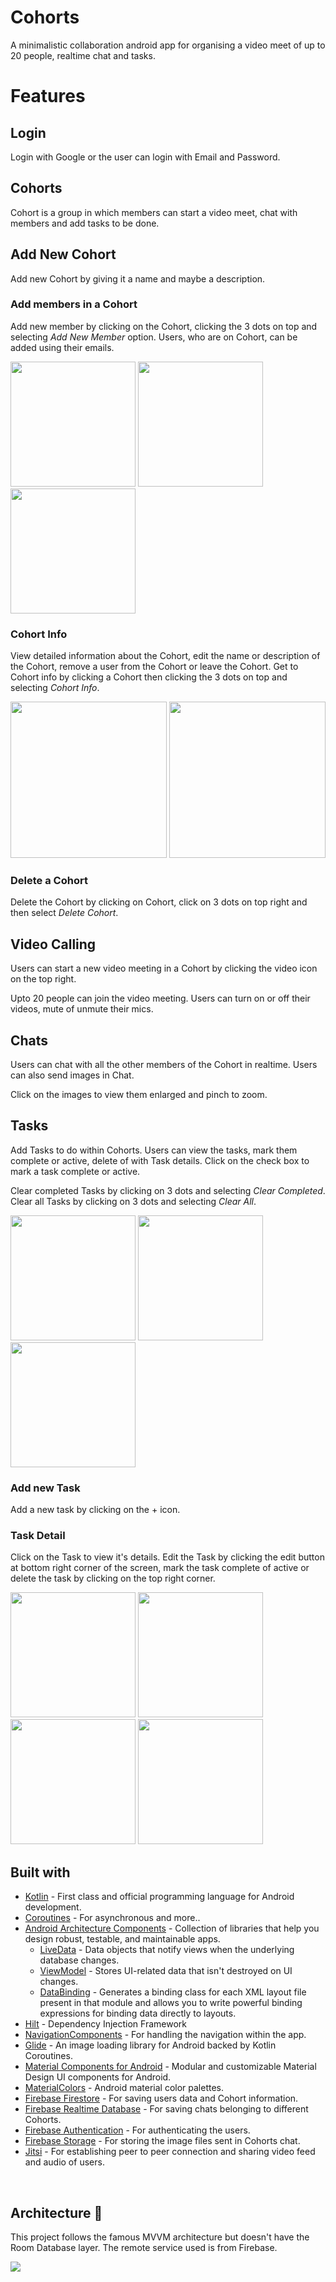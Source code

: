 # Cohorts

A minimalistic collaboration android app for organising a video meet of up to 20 people, 
realtime chat and tasks.

# Features

## Login
Login with Google or the user can login with Email and Password.
[](extras/login_screen.jpg)

## Cohorts
Cohort is a group in which members can start a video meet, chat with members
and add tasks to be done.
[](extras/cohort_screen.jpg)

## Add New Cohort
Add new Cohort by giving it a name and maybe a description.
[](extras/add_new_cohort.jpg)

### Add members in a Cohort
Add new member by clicking on the Cohort, clicking the 3 dots on top and selecting 
*Add New Member* option. Users, who are on Cohort, can be added using their emails.

<p float="left">
  <img src="extras/chat_options.jpg" width="200" /> 
  <img src="extras/add_new_member_with_email.jpg" width="200" />
  <img src="extras/add_new_member.jpg" width="200" />
</p>

### Cohort Info
View detailed information about the Cohort, edit the name or description of the Cohort,
remove a user from the Cohort or leave the Cohort.
Get to Cohort info by clicking a Cohort then clicking the 3 dots on top and selecting 
*Cohort Info*.

<p float="left">
  <img src="extras/chat_options.jpg" width="250" /> 
  <img src="extras/cohort_info_screen.jpg" width="250" />
</p>

### Delete a Cohort
Delete the Cohort by clicking on Cohort, click on 3 dots on top right and then select *Delete Cohort*.

## Video Calling
Users can start a new video meeting in a Cohort by clicking the video icon on the top right.
[](extras/empty_chat_screen.jpg)

Upto 20 people can join the video meeting. Users can turn on or off their videos, mute of unmute 
their mics.
[](extras/video_meet_screen.jpg)

## Chats
Users can chat with all the other members of the Cohort in realtime. Users can also send images
in Chat.
[](extras/chat_screen.jpg)

Click on the images to view them enlarged and pinch to zoom.
[](extras/enlarged_image.jpg)

## Tasks
Add Tasks to do within Cohorts. Users can view the tasks, mark them complete or active,
delete of with Task details. Click on the check box to mark a task complete or active.
[](extras/task_screen.jpg)

Clear completed Tasks by clicking on 3 dots and selecting *Clear Completed*.
Clear all Tasks by clicking on 3 dots and selecting *Clear All*.

<p float="left">
  <img src="extras/delete_completed_tasks.jpg" width="200" /> 
  <img src="extras/complete_tasks_deleted.jpg" width="200" />
  <img src="extras/all_tasks_deleted.jpg" width="200" />
</p>

### Add new Task
Add a new task by clicking on the + icon.
[](extras/add_new_task.jpg)

### Task Detail
Click on the Task to view it's details. Edit the Task by clicking the edit button at bottom right 
corner of the screen, mark the task complete of active or delete the task by clicking on 
the top right corner.

<p float="left">
  <img src="extras/task_detail_screen.jpg" width="200" /> 
  <img src="extras/task_detail_unmarked.jpg" width="200" />
  <img src="extras/edit_task.jpg" width="200" />
  <img src="extras/delete_task.jpg" width="200" />
</p>


## Built with
- [Kotlin](https://kotlinlang.org/) - First class and official programming language for Android development.
- [Coroutines](https://kotlinlang.org/docs/reference/coroutines-overview.html) - For asynchronous and more..
- [Android Architecture Components](https://developer.android.com/topic/libraries/architecture) - Collection of libraries that help you design robust, testable, and maintainable apps.
  - [LiveData](https://developer.android.com/topic/libraries/architecture/livedata) - Data objects that notify views when the underlying database changes.
  - [ViewModel](https://developer.android.com/topic/libraries/architecture/viewmodel) - Stores UI-related data that isn't destroyed on UI changes. 
  - [DataBinding](https://developer.android.com/topic/libraries/data-binding?authuser=1) - Generates a binding class for each XML layout file present in that module and allows you to write powerful binding expressions for binding data directly to layouts.
- [Hilt](https://dagger.dev/hilt/) - Dependency Injection Framework
- [NavigationComponents](https://developer.android.com/guide/navigation) - For handling the navigation within the app.
- [Glide](https://bumptech.github.io/glide/) - An image loading library for Android backed by Kotlin Coroutines.
- [Material Components for Android](https://github.com/material-components/material-components-android) - Modular and customizable Material Design UI components for Android.
- [MaterialColors](https://github.com/theapache64/material_colors) - Android material color palettes.
- [Firebase Firestore](https://firebase.google.com/products/firestore) - For saving users data and Cohort information.
- [Firebase Realtime Database](https://firebase.google.com/products/realtime-database) - For saving chats belonging to different Cohorts.
- [Firebase Authentication](https://firebase.google.com/products/auth) - For authenticating the users.
- [Firebase Storage](https://firebase.google.com/products/storage) - For storing the image files sent in Cohorts chat.
- [Jitsi](https://jitsi.github.io/handbook/docs/intro) - For establishing peer to peer connection and sharing video feed and
audio of users.
<br />

## Architecture 🗼

This project follows the famous MVVM architecture but doesn't have the Room Database layer.
The remote service used is from Firebase.

![](extras/arch.jpg)
